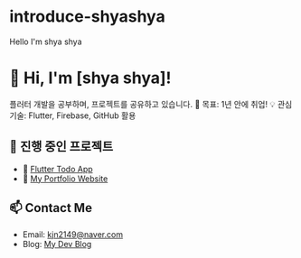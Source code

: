# introduce-shyashya
Hello I'm shya shya 

# 👋 Hi, I'm [shya shya]!
플러터 개발을 공부하며, 프로젝트를 공유하고 있습니다.
📍 목표: 1년 안에 취업!
💡 관심 기술: Flutter, Firebase, GitHub 활용

## 📌 진행 중인 프로젝트
- 🚀 [Flutter Todo App](https://github.com/내아이디/todo-app)
- 📱 [My Portfolio Website](https://github.com/kjn2149/portfolio)

## 📫 Contact Me
- Email: kjn2149@naver.com
- Blog: [My Dev Blog](https://blog.naver.com/kjn2149)
